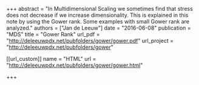 +++
abstract = "In Multidimensional Scaling we sometimes find that stress does not decrease if we increase dimensionality. This is explained in this note by using the Gower rank. Some examples with small Gower rank are analyzed."
authors = ["Jan de Leeuw"]
date = "2016-06-08"
publication = "MDS"
title = "Gower Rank"
url_pdf = "http://deleeuwpdx.net/pubfolders/gower/gower.pdf"
url_project = "http://deleeuwpdx.net/pubfolders/gower"


[[url_custom]]
name = "HTML"
url = "http://deleeuwpdx.net/pubfolders/gower/gower.html"

+++

